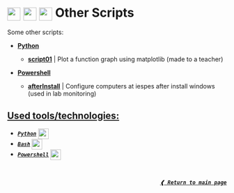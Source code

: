 <h1>
  <img height="30px" align="center"  src="https://cdn.jsdelivr.net/gh/devicons/devicon/icons/python/python-original.svg"/>
  <img height="30px" align="center"  src="https://cdn.jsdelivr.net/gh/devicons/devicon/icons/bash/bash-original.svg"/>
  <img height="30px" align="center"  src="https://docs.microsoft.com/en-us/powershell/media/index/powershell_128.svg"/>
  <b> Other Scripts </b>
</h1>

Some other scripts:

- [**Python**]
  - [**script01**] | Plot a function graph using matplotlib (made to a teacher)

- [**Powershell**]
  - [**afterInstall**] | Configure computers at iespes after install windows
    (used in lab monitoring)

## [**Used tools/technologies:**](#used-toolstechnologies)

- [**_`Python`_**] [<img height="24px" align="center" src="https://cdn.jsdelivr.net/gh/devicons/devicon/icons/matlab/matlab-original.svg"/>]
- [**_`Bash`_**] [<img height="24px" align="center" src="https://cdn.jsdelivr.net/gh/devicons/devicon/icons/bash/bash-original.svg"/>]
- [**_`Powershell`_**] [<img height="24px" align="center"  src="https://docs.microsoft.com/en-us/powershell/media/index/powershell_128.svg"/>]

<br>

<div align="right">

[**_`❰ Return to main page`_**](https://github.com/dreisss/iespes-extra)

<div>

[**_`Scripts`_**]:  https://www.mathworks.com/products/matlab.html
[<img height="24px" align="center" src="https://cdn.jsdelivr.net/gh/devicons/devicon/icons/matlab/matlab-original.svg"/>]:  https://www.mathworks.com/products/matlab.html

[**Python**]: ./python
[**Powershell**]: ./powershell
[**script01**]: ./python/script01.py
[**afterInstall**]: ./powershell/afterInstall.ps1

[**_`Python`_**]: https://www.python.org
[**_`Bash`_**]: https://www.gnu.org/software/bash/
[**_`Powershell`_**]: https://docs.microsoft.com/en-us/powershell/

[<img height="24px" align="center"  src="https://cdn.jsdelivr.net/gh/devicons/devicon/icons/python/python-original.svg"/>]: https://www.python.org
[<img height="24px" align="center"  src="https://cdn.jsdelivr.net/gh/devicons/devicon/icons/bash/bash-original.svg"/>]: https://www.gnu.org/software/bash/
[<img height="24px" align="center"  src="https://docs.microsoft.com/en-us/powershell/media/index/powershell_128.svg"/>]: https://docs.microsoft.com/en-us/powershell/
